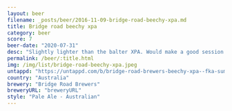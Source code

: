 ```yaml
---
layout: beer
filename: _posts/beer/2016-11-09-bridge-road-beechy-xpa.md
title: Bridge road beechy xpa
category: beer
score: 7
beer-date: "2020-07-31"
desc: "Slightly lighter than the balter XPA. Would make a good session ale"
permalink: /beer/:title.html
img: /img/list/bridge-road-beechy-xpa.jpeg
untappd: "https://untappd.com/b/bridge-road-brewers-beechy-xpa--fka-summer-ale-/2368401"
country: "Australia"
brewery: "Bridge Road Brewers"
breweryURL: "breweryURL"
style: "Pale Ale - Australian"
---
```

